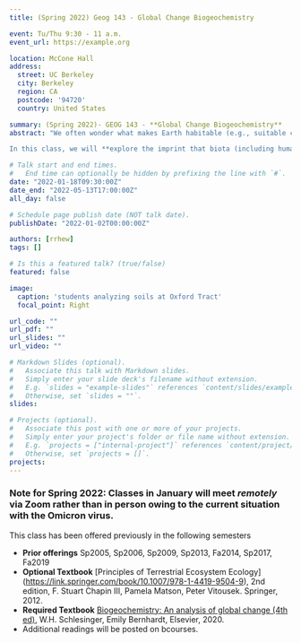 ```yaml
---
title: (Spring 2022) Geog 143 - Global Change Biogeochemistry

event: Tu/Thu 9:30 - 11 a.m.
event_url: https://example.org

location: McCone Hall
address:
  street: UC Berkeley
  city: Berkeley
  region: CA
  postcode: '94720'
  country: United States

summary: (Spring 2022)- GEOG 143 - **Global Change Biogeochemistry**
abstract: "We often wonder what makes Earth habitable (e.g., suitable climate, chemical composition, presence of water), but how does our global environment *maintain* habitability?  What makes our planet sustainable?  In particular, how does **life** on this planet affect and regulate the chemical environment that in turn allows life to continue and not perish?  Understanding the biological and chemical processes that regulate the environment is essential to answering this question.  And answering this question will help us understand how humans have been altering the chemistry of the world, with ramifications for other life, present and future.  This is the essence of biogeochemistry. 

In this class, we will **explore the imprint that biota (including humans) have on the chemistry of the atmosphere, oceans, and lithosphere**.  And we will learn HOW we can measure key biogeochemical processes, which may be largely invisible to the human eye, but are critically important in controlling exchange of chemicals between different reservoirs."

# Talk start and end times.
#   End time can optionally be hidden by prefixing the line with `#`.
date: "2022-01-18T09:30:00Z"
date_end: "2022-05-13T17:00:00Z"
all_day: false

# Schedule page publish date (NOT talk date).
publishDate: "2022-01-02T00:00:00Z"

authors: [rrhew]
tags: []

# Is this a featured talk? (true/false)
featured: false

image:
  caption: 'students analyzing soils at Oxford Tract'
  focal_point: Right

url_code: ""
url_pdf: ""
url_slides: ""
url_video: ""

# Markdown Slides (optional).
#   Associate this talk with Markdown slides.
#   Simply enter your slide deck's filename without extension.
#   E.g. `slides = "example-slides"` references `content/slides/example-slides.md`.
#   Otherwise, set `slides = ""`.
slides:

# Projects (optional).
#   Associate this post with one or more of your projects.
#   Simply enter your project's folder or file name without extension.
#   E.g. `projects = ["internal-project"]` references `content/project/deep-learning/index.md`.
#   Otherwise, set `projects = []`.
projects:
---
```


### Note for Spring 2022: Classes in January will meet *remotely* via Zoom rather than in person owing to the current situation with the Omicron virus. 

This class has been offered previously in the following semesters

- **Prior offerings** Sp2005, Sp2006, Sp2009, Sp2013, Fa2014, Sp2017, Fa2019
- **Optional Textbook** [Principles of Terrestrial Ecosystem Ecology] (https://link.springer.com/book/10.1007/978-1-4419-9504-9), 2nd edition, F. Stuart Chapin III, Pamela Matson, Peter Vitousek. Springer, 2012.  
- **Required Textbook** [Biogeochemistry: An analysis of global change (4th ed)](https://www.elsevier.com/books/biogeochemistry/schlesinger/978-0-12-814608-8), W.H. Schlesinger, Emily Bernhardt, Elsevier, 2020.  
- Additional readings will be posted on bcourses.
